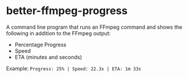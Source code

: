 # better-ffmpeg-progress
A command line program that runs an FFmpeg command and shows the following in addition to the FFmpeg output:
- Percentage Progress
- Speed
- ETA (minutes and seconds)

Example: `Progress: 25% | Speed: 22.3x | ETA: 1m 33s`